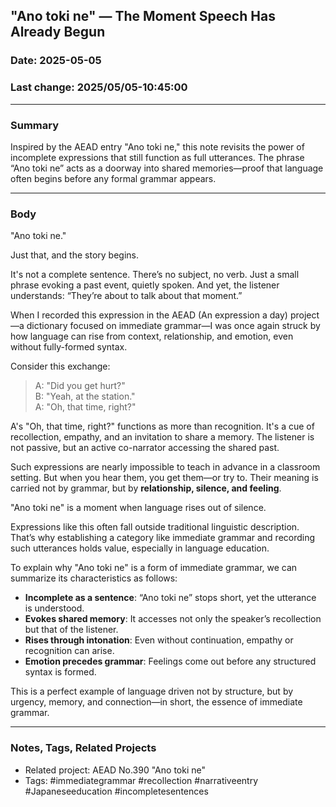 ## "Ano toki ne" — The Moment Speech Has Already Begun

### Date: 2025-05-05

### Last change: 2025/05/05-10:45:00

---

### Summary

Inspired by the AEAD entry "Ano toki ne," this note revisits the power of incomplete expressions that still function as full utterances. The phrase “Ano toki ne” acts as a doorway into shared memories—proof that language often begins before any formal grammar appears.

---

### Body

"Ano toki ne."

Just that, and the story begins.

It's not a complete sentence. There’s no subject, no verb. Just a small phrase evoking a past event, quietly spoken. And yet, the listener understands: “They’re about to talk about that moment.”

When I recorded this expression in the AEAD (An expression a day) project—a dictionary focused on immediate grammar—I was once again struck by how language can rise from context, relationship, and emotion, even without fully-formed syntax.

Consider this exchange:

> A: "Did you get hurt?"  
> B: "Yeah, at the station."  
> A: "Oh, that time, right?"

A's "Oh, that time, right?" functions as more than recognition. It's a cue of recollection, empathy, and an invitation to share a memory. The listener is not passive, but an active co-narrator accessing the shared past.

Such expressions are nearly impossible to teach in advance in a classroom setting. But when you hear them, you get them—or try to. Their meaning is carried not by grammar, but by **relationship, silence, and feeling**.

"Ano toki ne" is a moment when language rises out of silence.

Expressions like this often fall outside traditional linguistic description. That’s why establishing a category like immediate grammar and recording such utterances holds value, especially in language education.

To explain why "Ano toki ne" is a form of immediate grammar, we can summarize its characteristics as follows:

- **Incomplete as a sentence**: “Ano toki ne” stops short, yet the utterance is understood.
- **Evokes shared memory**: It accesses not only the speaker’s recollection but that of the listener.
- **Rises through intonation**: Even without continuation, empathy or recognition can arise.
- **Emotion precedes grammar**: Feelings come out before any structured syntax is formed.

This is a perfect example of language driven not by structure, but by urgency, memory, and connection—in short, the essence of immediate grammar.

---

### Notes, Tags, Related Projects

- Related project: AEAD No.390 "Ano toki ne"
- Tags: #immediategrammar #recollection #narrativeentry #Japaneseeducation #incompletesentences
